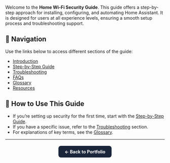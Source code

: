 
Welcome to the **Home Wi-Fi Security Guide**.
This guide offers a step-by-step approach for installing, configuring, and automating Home Assistant. It is designed for users at all experience levels, ensuring a smooth setup process and troubleshooting support.

## 📖 **Navigation**
Use the links below to access different sections of the guide:

- [Introduction](introduction.md)  
- [Step-by-Step Guide](steps.md)  
- [Troubleshooting](troubleshooting.md)  
- [FAQs](faq.md)  
- [Glossary](glossary.md)  
- [Resources](resources.md)  

## 📌 **How to Use This Guide**
- If you’re setting up security for the first time, start with the [Step-by-Step Guide](steps.md).  
- If you have a specific issue, refer to the [Troubleshooting](troubleshooting.md) section.  
- For explanations of key terms, see the [Glossary](glossary.md).  

---
<div style="text-align: center; margin-top: 20px;">
    <a href="https://gfiorino.github.io/Technical-Writing-Portfolio/" 
       style="display: inline-block; padding: 10px 20px; font-size: 1em; font-weight: bold; 
              color: white; background-color: #1B263B; border-radius: 8px; text-decoration: none;">
        ← Back to Portfolio
    </a>
</div>
